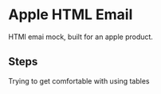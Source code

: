 # Apple HTML Email


HTMl emai mock, built for an apple product. 

**Steps**
---------

Trying to get comfortable with using tables 
